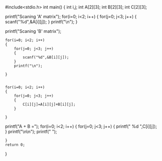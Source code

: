 #include<stdio.h>
int main()
{
    int i,j;
    int A[2][3];
    int B[2][3];
    int C[2][3];

printf("Scaning 'A' matrix");
    for(i=0; i<2; i++)
    {
        for(j=0; j<3; j++)
        {
            scanf("%d",&A[i][j]);
        }
        printf("\n");
    }


printf("Scaning 'B' matrix");

    for(i=0; i<2; i++)
    {
        for(j=0; j<3; j++)
        {
            scanf("%d",&B[i][j]);
        }
        printf("\n");

    }


    for(i=0; i<2; i++)
    {
        for(j=0; j<3; j++)
        {
            C[i][j]=A[i][j]+B[i][j];
        }

    }


printf("A + B =");
    for(i=0; i<2; i++)
    {
        for(j=0; j<3; j++)
        {
            printf("  %d ",C[i][j]);
        }
        printf("\n\n");
        printf("       ");

    }
    return 0;
}
